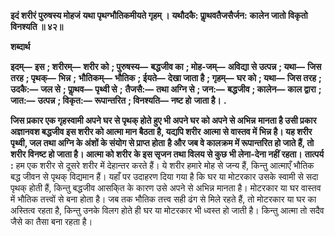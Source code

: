 **इदं शरीरं पुरुषस्य मोहजं** **यथा पृथग्भौतिकमीयते गृहम् ।** **यथौदकै: पाॢथवतैजसैर्जन:** **कालेन जातो विकृतो विनश्यति ॥ ४२॥** 

**शब्दार्थ** 

**इदम्—** **इस** **; शरीरम्—** **शरीर को** **; पुरुषस्य—** **बद्धजीव का** **; मोह-जम्—** **अविद्या से उत्पन्न** **; यथा—** **जिस तरह** **; पृथक्—** **भिन्न** **;** **भौतिकम्—** **भौतिक** **; ईयते—** **देखा जाता है** **; गृहम्—** **घर को** **; यथा—** **जिस तरह** **; उदकै:—** **जल से** **; पाॢथव—** **पृथ्वी से** **;** **तैजसै:—** **तथा अग्नि से** **; जन:—** **बद्धजीव** **; कालेन—** **काल द्वारा** **; जात:—** **उत्पन्न** **; विकृत:—** **रूपान्तरित** **; विनश्यति—** **नष्ट हो** **जाता है।** **.** 

**जिस प्रकार एक गृहस्वामी अपने घर से पृथक् होते हुए भी अपने घर को अपने से अभिन्न** **मानता है उसी प्रकार अज्ञानवश बद्धजीव इस शरीर को आत्मा मान बैठता है, यद्यपि शरीर** **आत्मा से वास्तव में भिन्न है। यह शरीर पृथ्वी, जल तथा अग्नि के अंशों के संयोग से प्राप्त होता** **है और जब वे कालक्रम में रूपान्तरित हो जाते हैं, तो शरीर विनष्ट हो जाता है। आत्मा को शरीर** **के इस सृजन तथा विलय से कुछ भी लेना-देना नहीं रहता।** **तात्पर्य :** हम एक शरीर से दूसरे शरीर में देहान्तर करते हैं। ये शरीर हमारे मोह से जन्य हैं, किन्तु आत्माएँ भौतिक बद्ध जीवन से पृथक् विद्यमान हैं। यहाँ पर उदाहरण दिया गया है कि घर या मोटरकार उसके स्वामी से सदा पृथक् होती हैं, किन्तु बद्धजीव आसकि्त के कारण उसे अपने से अभिन्न मानता है। मोटरकार या घर वास्तव में भौतिक तत्त्वों से बना होता है। जब तक भौतिक तत्त्व सही ढंग से मिले रहते हैं, तो मोटरकार या घर का अस्तित्व रहता है, किन्तु उनके विलग होते ही घर या मोटरकार भी ध्वस्त हो जाती है। किन्तु आत्मा तो सदैव जैसे का तैसा बना रहता है।  